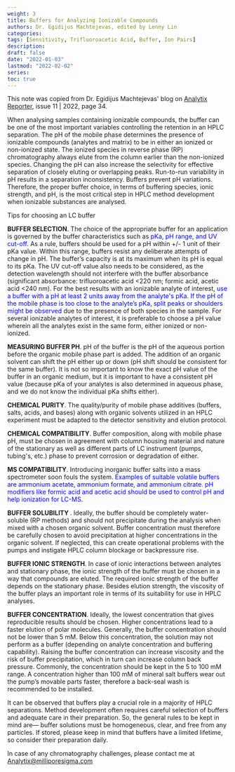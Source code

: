 ```yaml
---
weight: 3
title: Buffers for Analyzing Ionizable Compounds
authors: Dr. Egidijus Machtejevas, edited by Lenny Lin
categories: 
tags: [Sensitivity, Trifluoroacetic Acid, Buffer, Ion Pairs]
description: 
draft: false
date: "2022-01-03"
lastmod: "2022-02-02"
series: 
toc: true
---
```


This note was copied from Dr. Egidijus Machtejevas' blog on <a href = "https://www.sigmaaldrich.com/CA/en/collections/analytix-reporter#archives" target="_blank" rel="noopener noreferrer">Analytix Reporter</a>, issue 11 | 2022, page 34.

<!--more-->

When analysing samples containing ionizable compounds, the buffer can be one of the most important variables controlling the retention in an HPLC separation. The pH of the mobile phase determines the presence of ionizable compounds (analytes and matrix) to be in either an ionized or non-ionized state. The ionized species in reverse phase (RP) chromatography always elute from the column earlier than the non-ionized species. Changing the pH can also increase the selectivity for effective separation of closely eluting or overlapping peaks. Run-to-run variability in pH results in a separation inconsistency. Buffers prevent pH variations. Therefore, the proper buffer choice, in terms of buffering species, ionic strength, and pH, is the most critical step in HPLC method development when ionizable substances are analysed. 

Tips for choosing an LC buffer   

**<font style="text-transform:uppercase;">Buffer selection</font>**. The choice of the appropriate buffer for an application is governed by the buffer characteristics such as <font color ="blue">pKa, pH range, and UV cut-off</font>. As a rule, buffers should be used for a pH within +/- 1 unit of their pKa value. Within this range, buffers resist any deliberate attempts of change in pH. The buffer’s capacity is at its maximum when its pH is equal to its pKa. The UV cut-off value also needs to be considered, as the detection wavelength should not interfere with the buffer absorbance (significant absorbance: trifluoroacetic acid <220 nm; formic acid, acetic acid <240 nm). For the best results with an ionizable analyte of interest, <font color ="blue">use a buffer with a pH at least 2 units away from the analyte's pKa</font>. <font color ="blue">If the pH of the mobile phase is too close to the analyte’s pKa, split peaks or shoulders might be observed</font> due to the presence of both species in the sample. For several ionizable analytes of interest, it is preferable to choose a pH value wherein all the analytes exist in the same form, either ionized or non-ionized.   

**<font style="text-transform:uppercase;">Measuring buffer pH</font>**. pH of the buffer is the pH of the aqueous portion before the organic mobile phase part is added. The addition of an organic solvent can shift the pH either up or down (pH shift should be consistent for the same buffer). It is not so important to know the exact pH value of the buffer in an organic medium, but it is important to have a consistent pH value (because pKa of your analytes is also determined in aqueous phase, and we do not know the individual pKa shifts either). 

**<font style="text-transform:uppercase;">Chemical Purity</font>**. The quality/purity of mobile phase additives (buffers, salts, acids, and bases) along with organic solvents utilized in an HPLC experiment must be adapted to the detector sensitivity and elution protocol. 

**<font style="text-transform:uppercase;">Chemical Compatibility</font>**. Buffer composition, along with mobile phase pH, must be chosen in agreement with column housing material and nature of the stationary as well as different parts of LC instrument (pumps, tubing's, etc.) phase to prevent corrosion or degradation of either. 

**<font style="text-transform:uppercase;">MS compatibility</font>**. Introducing inorganic buffer salts into a mass spectrometer soon fouls the system. <font color ="blue">Examples of suitable volatile buffers are ammonium acetate, ammonium formate, and ammonium citrate. pH modifiers like formic acid and acetic acid should be used to control pH and help ionization for LC-MS</font>. 

**<font style="text-transform:uppercase;">Buffer Solubility </font>**. Ideally, the buffer should be completely water-soluble (RP methods) and should not precipitate during the analysis when mixed with a chosen organic solvent. Buffer concentration must therefore be carefully chosen to avoid precipitation at higher concentrations in the organic solvent. If neglected, this can create operational problems with the pumps and instigate HPLC column blockage or backpressure rise. 

**<font style="text-transform:uppercase;">Buffer Ionic Strength</font>**. In case of ionic interactions between analytes and stationary phase, the ionic strength of the buffer must be chosen in a way that compounds are eluted. The required ionic strength of the buffer depends on the stationary phase. Besides elution strength, the viscosity of the buffer plays an important role in terms of its suitability for use in HPLC analyses. 

**<font style="text-transform:uppercase;">Buffer Concentration</font>**. Ideally, the lowest concentration that gives reproducible results should be chosen. Higher concentrations lead to a faster elution of polar molecules. Generally, the buffer concentration should not be lower than 5 mM. Below this concentration, the solution may not perform as a buffer (depending on analyte concentration and buffering capability). Raising the buffer concentration can increase viscosity and the risk of buffer precipitation, which in turn can increase column back pressure. Commonly, the concentration should be kept in the 5 to 100 mM range. A concentration higher than 100 mM of mineral salt buffers wear out the pump’s movable parts faster, therefore a back-seal wash is recommended to be installed. 

It can be observed that buffers play a crucial role in a majority of HPLC separations. Method development often requires careful selection of buffers and adequate care in their preparation. So, the general rules to be kept in mind are― buffer solutions must be homogeneous, clear, and free from any particles. If stored, please keep in mind that buffers have a limited lifetime, so consider their preparation daily. 

In case of any chromatography challenges, please contact me at Analytix@milliporesigma.com 


